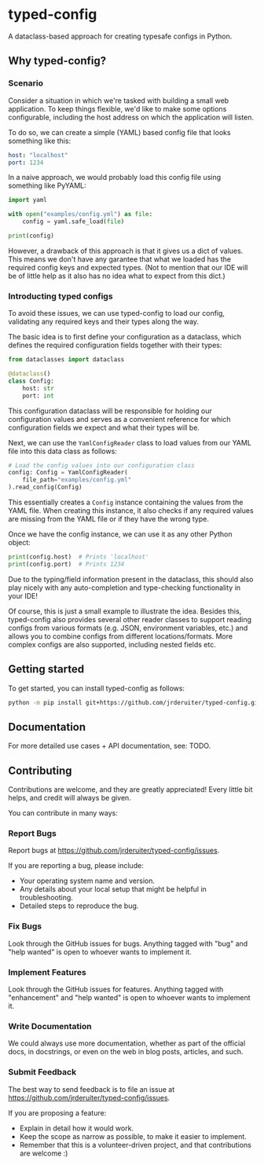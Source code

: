 # typed-config

A dataclass-based approach for creating typesafe configs in Python.

## Why typed-config?

### Scenario

Consider a situation in which we're tasked with building a small web application. To keep things flexible, we'd like to make some options configurable, including the host address on which the application will listen.

To do so, we can create a simple (YAML) based config file that looks something like this:

```yaml
host: "localhost"
port: 1234
```

In a naive approach, we would probably load this config file using something like PyYAML:

```python
import yaml

with open("examples/config.yml") as file:
    config = yaml.safe_load(file)

print(config)
```

However, a drawback of this approach is that it gives us a dict of values. This means we don't have any garantee that what we loaded has the required config keys and expected types. (Not to mention that our IDE will be of little help as it also has no idea what to expect from this dict.)

### Introducting typed configs

To avoid these issues, we can use typed-config to load our config, validating any required keys and their types along the way.

The basic idea is to first define your configuration as a dataclass, which defines the required configuration fields together with their types:

```python
from dataclasses import dataclass

@dataclass()
class Config:
    host: str
    port: int
```

This configuration dataclass will be responsible for holding our configuration values and serves as a convenient reference for which configuration fields we expect and what their types will be.

Next, we can use the `YamlConfigReader` class to load values from our YAML file into this data class as follows: 
 
```python
# Load the config values into our configuration class
config: Config = YamlConfigReader(
    file_path="examples/config.yml"
).read_config(Config)
```

This essentially creates a `Config` instance containing the values from the YAML file. When creating this instance, it also checks if any required values are missing from the YAML file or if they have the wrong type.

Once we have the config instance, we can use it as any other Python object:

```python
print(config.host)  # Prints 'localhost'
print(config.port)  # Prints 1234
```

Due to the typing/field information present in the dataclass, this should also play nicely with any auto-completion and type-checking functionality in your IDE!

Of course, this is just a small example to illustrate the idea. Besides this, typed-config also provides several other reader classes to support reading configs from various formats (e.g. JSON, environment variables, etc.) and allows you to combine configs from different locations/formats. More complex configs are also supported, including nested fields etc. 

## Getting started

To get started, you can install typed-config as follows:

```bash
python -m pip install git+https://github.com/jrderuiter/typed-config.git
```

## Documentation

For more detailed use cases + API documentation, see: TODO.

## Contributing 

Contributions are welcome, and they are greatly appreciated! Every little bit helps, and credit will always be given.

You can contribute in many ways:

### Report Bugs

Report bugs at https://github.com/jrderuiter/typed-config/issues.

If you are reporting a bug, please include:

* Your operating system name and version.
* Any details about your local setup that might be helpful in troubleshooting.
* Detailed steps to reproduce the bug.

### Fix Bugs

Look through the GitHub issues for bugs. Anything tagged with "bug" and "help wanted" is open to whoever wants to implement it.

### Implement Features

Look through the GitHub issues for features. Anything tagged with "enhancement" and "help wanted" is open to whoever wants to implement it.

### Write Documentation

We  could always use more documentation, whether as part of the official docs, in docstrings, or even on the web in blog posts, articles, and such.

### Submit Feedback

The best way to send feedback is to file an issue at https://github.com/jrderuiter/typed-config/issues.

If you are proposing a feature:

* Explain in detail how it would work.
* Keep the scope as narrow as possible, to make it easier to implement.
* Remember that this is a volunteer-driven project, and that contributions
  are welcome :)
